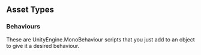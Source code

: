 ## Asset Types

### Behaviours

These are UnityEngine.MonoBehaviour scripts that you just add to an object to give it a desired behaviour.

###
